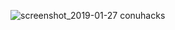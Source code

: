 ![screenshot_2019-01-27 conuhacks](https://user-images.githubusercontent.com/9319710/51873650-091dec80-232c-11e9-9aa3-917377fddd71.png)
